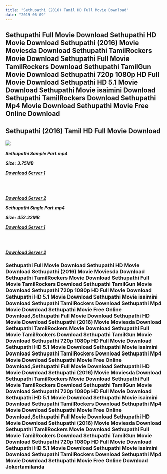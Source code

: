 ```yaml
---
title: "Sethupathi (2016) Tamil HD Full Movie Download"
date: "2019-06-09"
---
```


## Sethupathi Full Movie Download Sethupathi HD Movie Download Sethupathi (2016) Movie Moviesda Download Sethupathi TamilRockers Movie Download Sethupathi Full Movie TamilRockers Download Sethupathi TamilGun Movie Download Sethupathi 720p 1080p HD Full Movie Download Sethupathi HD 5.1 Movie Download Sethupathi Movie isaimini Download Sethupathi TamilRockers Download Sethupathi Mp4 Movie Download Sethupathi Movie Free Online Download

## Sethupathi (2016) Tamil HD Full Movie Download

![](https://images.moviebuff.com/79011cdf-ae72-4a6d-949a-8efdeccf54e4?w=1000) 

_**Sethupathi Sample Part.mp4**_

_**Size:**_ **_3.75MB_**  

_**[Download Server 1](http://s20.uptofiles.net//files/Tamil{c159298fb141cbadc7232f68964181f47c3dba5abf1fc31c2462b14f0846cd70}202016{c159298fb141cbadc7232f68964181f47c3dba5abf1fc31c2462b14f0846cd70}20Movies/Sethupathi{c159298fb141cbadc7232f68964181f47c3dba5abf1fc31c2462b14f0846cd70}20(2016)/Sethupathi{c159298fb141cbadc7232f68964181f47c3dba5abf1fc31c2462b14f0846cd70}20(640x360)/Sethupathi{c159298fb141cbadc7232f68964181f47c3dba5abf1fc31c2462b14f0846cd70}20HD{c159298fb141cbadc7232f68964181f47c3dba5abf1fc31c2462b14f0846cd70}20Sample.mp4)**_  
_[  
](http://s20.uptofiles.net//files/Tamil{c159298fb141cbadc7232f68964181f47c3dba5abf1fc31c2462b14f0846cd70}202016{c159298fb141cbadc7232f68964181f47c3dba5abf1fc31c2462b14f0846cd70}20Movies/Sethupathi{c159298fb141cbadc7232f68964181f47c3dba5abf1fc31c2462b14f0846cd70}20(2016)/Sethupathi{c159298fb141cbadc7232f68964181f47c3dba5abf1fc31c2462b14f0846cd70}20(640x360)/Sethupathi{c159298fb141cbadc7232f68964181f47c3dba5abf1fc31c2462b14f0846cd70}20HD{c159298fb141cbadc7232f68964181f47c3dba5abf1fc31c2462b14f0846cd70}20Sample.mp4)_

[  
](http://s20.uptofiles.net//files/Tamil{c159298fb141cbadc7232f68964181f47c3dba5abf1fc31c2462b14f0846cd70}202016{c159298fb141cbadc7232f68964181f47c3dba5abf1fc31c2462b14f0846cd70}20Movies/Sethupathi{c159298fb141cbadc7232f68964181f47c3dba5abf1fc31c2462b14f0846cd70}20(2016)/Sethupathi{c159298fb141cbadc7232f68964181f47c3dba5abf1fc31c2462b14f0846cd70}20(640x360)/Sethupathi{c159298fb141cbadc7232f68964181f47c3dba5abf1fc31c2462b14f0846cd70}20HD{c159298fb141cbadc7232f68964181f47c3dba5abf1fc31c2462b14f0846cd70}20Sample.mp4)

_**[Download Server 2](http://s20.uptofiles.net//files/Tamil{c159298fb141cbadc7232f68964181f47c3dba5abf1fc31c2462b14f0846cd70}202016{c159298fb141cbadc7232f68964181f47c3dba5abf1fc31c2462b14f0846cd70}20Movies/Sethupathi{c159298fb141cbadc7232f68964181f47c3dba5abf1fc31c2462b14f0846cd70}20(2016)/Sethupathi{c159298fb141cbadc7232f68964181f47c3dba5abf1fc31c2462b14f0846cd70}20(640x360)/Sethupathi{c159298fb141cbadc7232f68964181f47c3dba5abf1fc31c2462b14f0846cd70}20HD{c159298fb141cbadc7232f68964181f47c3dba5abf1fc31c2462b14f0846cd70}20Sample.mp4)**_  

_**Sethupathi Single Part.mp4**_

_**Size:**_ **_452.22MB_**  

_**[Download Server 1](http://s20.uptofiles.net//files/Tamil{c159298fb141cbadc7232f68964181f47c3dba5abf1fc31c2462b14f0846cd70}202016{c159298fb141cbadc7232f68964181f47c3dba5abf1fc31c2462b14f0846cd70}20Movies/Sethupathi{c159298fb141cbadc7232f68964181f47c3dba5abf1fc31c2462b14f0846cd70}20(2016)/Sethupathi{c159298fb141cbadc7232f68964181f47c3dba5abf1fc31c2462b14f0846cd70}20(640x360)/Sethupathi{c159298fb141cbadc7232f68964181f47c3dba5abf1fc31c2462b14f0846cd70}20HD.mp4)**_  
_[  
](http://s20.uptofiles.net//files/Tamil{c159298fb141cbadc7232f68964181f47c3dba5abf1fc31c2462b14f0846cd70}202016{c159298fb141cbadc7232f68964181f47c3dba5abf1fc31c2462b14f0846cd70}20Movies/Sethupathi{c159298fb141cbadc7232f68964181f47c3dba5abf1fc31c2462b14f0846cd70}20(2016)/Sethupathi{c159298fb141cbadc7232f68964181f47c3dba5abf1fc31c2462b14f0846cd70}20(640x360)/Sethupathi{c159298fb141cbadc7232f68964181f47c3dba5abf1fc31c2462b14f0846cd70}20HD.mp4)_

[  
](http://s20.uptofiles.net//files/Tamil{c159298fb141cbadc7232f68964181f47c3dba5abf1fc31c2462b14f0846cd70}202016{c159298fb141cbadc7232f68964181f47c3dba5abf1fc31c2462b14f0846cd70}20Movies/Sethupathi{c159298fb141cbadc7232f68964181f47c3dba5abf1fc31c2462b14f0846cd70}20(2016)/Sethupathi{c159298fb141cbadc7232f68964181f47c3dba5abf1fc31c2462b14f0846cd70}20(640x360)/Sethupathi{c159298fb141cbadc7232f68964181f47c3dba5abf1fc31c2462b14f0846cd70}20HD.mp4)

_**[Download Server 2](http://s20.uptofiles.net//files/Tamil{c159298fb141cbadc7232f68964181f47c3dba5abf1fc31c2462b14f0846cd70}202016{c159298fb141cbadc7232f68964181f47c3dba5abf1fc31c2462b14f0846cd70}20Movies/Sethupathi{c159298fb141cbadc7232f68964181f47c3dba5abf1fc31c2462b14f0846cd70}20(2016)/Sethupathi{c159298fb141cbadc7232f68964181f47c3dba5abf1fc31c2462b14f0846cd70}20(640x360)/Sethupathi{c159298fb141cbadc7232f68964181f47c3dba5abf1fc31c2462b14f0846cd70}20HD.mp4)**_ [](http://dl.tamilsrcg.xyz/load/2016/Sethupathi/Sethupathi{c159298fb141cbadc7232f68964181f47c3dba5abf1fc31c2462b14f0846cd70}20(2016){c159298fb141cbadc7232f68964181f47c3dba5abf1fc31c2462b14f0846cd70}20HDRip{c159298fb141cbadc7232f68964181f47c3dba5abf1fc31c2462b14f0846cd70}20HD.mp4)  

### Sethupathi Full Movie Download Sethupathi HD Movie Download Sethupathi (2016) Movie Moviesda Download Sethupathi TamilRockers Movie Download Sethupathi Full Movie TamilRockers Download Sethupathi TamilGun Movie Download Sethupathi 720p 1080p HD Full Movie Download Sethupathi HD 5.1 Movie Download Sethupathi Movie isaimini Download Sethupathi TamilRockers Download Sethupathi Mp4 Movie Download Sethupathi Movie Free Online Download,Sethupathi Full Movie Download Sethupathi HD Movie Download Sethupathi (2016) Movie Moviesda Download Sethupathi TamilRockers Movie Download Sethupathi Full Movie TamilRockers Download Sethupathi TamilGun Movie Download Sethupathi 720p 1080p HD Full Movie Download Sethupathi HD 5.1 Movie Download Sethupathi Movie isaimini Download Sethupathi TamilRockers Download Sethupathi Mp4 Movie Download Sethupathi Movie Free Online Download,Sethupathi Full Movie Download Sethupathi HD Movie Download Sethupathi (2016) Movie Moviesda Download Sethupathi TamilRockers Movie Download Sethupathi Full Movie TamilRockers Download Sethupathi TamilGun Movie Download Sethupathi 720p 1080p HD Full Movie Download Sethupathi HD 5.1 Movie Download Sethupathi Movie isaimini Download Sethupathi TamilRockers Download Sethupathi Mp4 Movie Download Sethupathi Movie Free Online Download,Sethupathi Full Movie Download Sethupathi HD Movie Download Sethupathi (2016) Movie Moviesda Download Sethupathi TamilRockers Movie Download Sethupathi Full Movie TamilRockers Download Sethupathi TamilGun Movie Download Sethupathi 720p 1080p HD Full Movie Download Sethupathi HD 5.1 Movie Download Sethupathi Movie isaimini Download Sethupathi TamilRockers Download Sethupathi Mp4 Movie Download Sethupathi Movie Free Online Download Jokertamilanda

